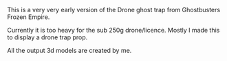 This is a very very early version of the Drone ghost trap from Ghostbusters Frozen Empire.

Currently it is too heavy for the sub 250g drone/licence. Mostly I made this to display a drone trap prop.

All the output 3d models are created by me.
